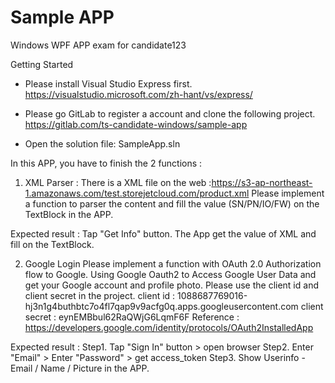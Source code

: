 # Sample APP

Windows WPF APP exam for candidate123

Getting Started
- Please install Visual Studio Express first.
https://visualstudio.microsoft.com/zh-hant/vs/express/

- Please go GitLab to register a account and clone the following project.
https://gitlab.com/ts-candidate-windows/sample-app

- Open the solution file: SampleApp.sln

In this APP, you have to finish the 2 functions :

1. XML Parser :
There is a XML file on the web :https://s3-ap-northeast-1.amazonaws.com/test.storejetcloud.com/product.xml
Please implement a function to parser the content and fill the value (SN/PN/IO/FW) on the TextBlock in the APP.

Expected result : 
Tap "Get Info" button. The App get the value of XML and fill on the TextBlock.



2. Google Login
Please implement a function with OAuth 2.0 Authorization flow to Google.
Using Google Oauth2 to Access Google User Data and get your Google account and profile photo. 
Please use the client id and client secret in the project.
client id : 1088687769016-hj3n1g4buthbtc7o4fl7qap9v9acfg0q.apps.googleusercontent.com
client secret : eynEMBbul62RaQWjG6LqmF6F
Reference : https://developers.google.com/identity/protocols/OAuth2InstalledApp

Expected result : 
Step1. Tap "Sign In" button > open browser 
Step2. Enter "Email" > Enter "Password" > get access_token
Step3. Show Userinfo - Email / Name / Picture in the APP.

